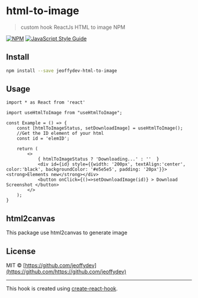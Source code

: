 # html-to-image

> custom hook ReactJs HTML to image NPM

[![NPM](https://img.shields.io/npm/v/html-to-image.svg)](https://www.npmjs.com/package/html-to-image) [![JavaScript Style Guide](https://img.shields.io/badge/code_style-standard-brightgreen.svg)](https://standardjs.com)

## Install

```bash
npm install --save jeoffydev-html-to-image
```

## Usage

```tsx
import * as React from 'react'

import useHtmlToImage from "useHtmlToImage";

const Example = () => {
    const [htmlToImageStatus, setDownloadImage] = useHtmlToImage();
    //Get the ID element of your html
    const id = 'elemID';
    
    return (
        <>
            { htmlToImageStatus ? 'Downloading...' : ''  }
            <div id={id} style={{width: '200px', textAlign:'center', color:'black', backgroundColor: '#e5e5e5', padding: '20px'}}><strong>Elements new</strong></div>
            <button onClick={()=>setDownloadImage(id)} > Download Screenshot </button>
        </>
    );
}
```

## html2canvas

This package use html2canvas to generate image

## License

MIT © [https://github.com/jeoffydev](https://github.com/https://github.com/jeoffydev)

---

This hook is created using [create-react-hook](https://github.com/hermanya/create-react-hook).
